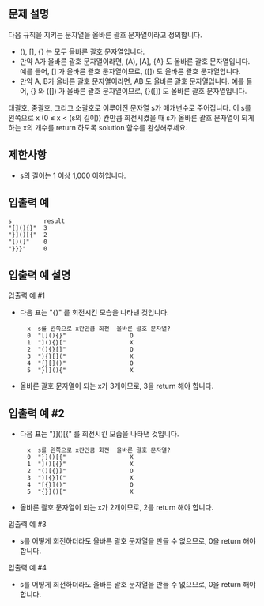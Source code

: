 문제 설명
--
다음 규칙을 지키는 문자열을 올바른 괄호 문자열이라고 정의합니다.

- (), [], {} 는 모두 올바른 괄호 문자열입니다.
- 만약 A가 올바른 괄호 문자열이라면, (A), [A], {A} 도 올바른 괄호 문자열입니다. 예를 들어, [] 가 올바른 괄호 문자열이므로, ([]) 도 올바른 괄호 문자열입니다.
- 만약 A, B가 올바른 괄호 문자열이라면, AB 도 올바른 괄호 문자열입니다. 예를 들어, {} 와 ([]) 가 올바른 괄호 문자열이므로, {}([]) 도 올바른 괄호 문자열입니다.

대괄호, 중괄호, 그리고 소괄호로 이루어진 문자열 s가 매개변수로 주어집니다. 이 s를 왼쪽으로 x (0 ≤ x < (s의 길이)) 칸만큼 회전시켰을 때 s가 올바른 괄호 문자열이 되게 하는 x의 개수를 return 하도록 solution 함수를 완성해주세요.

제한사항
--
- s의 길이는 1 이상 1,000 이하입니다.

입출력 예
--
    s         result
    "[](){}"  3
    "}]()[{"  2
    "[)(]"    0
    "}}}"     0

입출력 예 설명
--
입출력 예 #1
- 다음 표는 "[](){}" 를 회전시킨 모습을 나타낸 것입니다.

        x  s를 왼쪽으로 x칸만큼 회전  올바른 괄호 문자열?
        0  "[](){}"                  O
        1  "](){}["                  X
        2  "(){}[]"                  O
        3  "){}[]("                  X
        4  "{}[]()"                  O
        5  "}[](){"                  X

- 올바른 괄호 문자열이 되는 x가 3개이므로, 3을 return 해야 합니다.

입출력 예 #2
--
- 다음 표는 "}]()[{" 를 회전시킨 모습을 나타낸 것입니다.

        x  s를 왼쪽으로 x칸만큼 회전  올바른 괄호 문자열?
        0  "}]()[{"                  X
        1  "]()[{}"                  X
        2  "()[{}]"                  O
        3  ")[{}]("                  X
        4  "[{}]()"                  O
        5  "{}]()["                  X

- 올바른 괄호 문자열이 되는 x가 2개이므로, 2를 return 해야 합니다.

입출력 예 #3
- s를 어떻게 회전하더라도 올바른 괄호 문자열을 만들 수 없으므로, 0을 return 해야 합니다.

입출력 예 #4
- s를 어떻게 회전하더라도 올바른 괄호 문자열을 만들 수 없으므로, 0을 return 해야 합니다.
